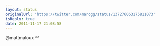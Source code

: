 ```yaml
---
layout: status
originalUrl: 'https://twitter.com/marcgg/status/137276063175811073'
isReply: true
date: 2011-11-17 21:08:58
---
```


@mattmaloux ^^
